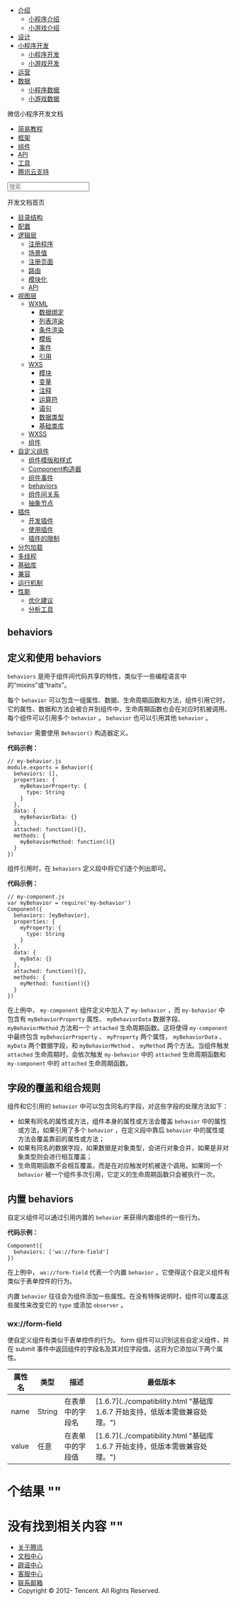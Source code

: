 <div class="book with-summary">

<div class="head">

<div class="head_box">

# [](javascript:; "_('微信公众平台 小程序')")

<div class="header_ctrls">

*   [介绍](javascript:;)
    *   [小程序介绍](https://mp.weixin.qq.com/debug/wxadoc/introduction/index.html)
    *   [小游戏介绍](https://mp.weixin.qq.com/debug/wxagame/introduction/index.html)
*   [设计](https://mp.weixin.qq.com/debug/wxadoc/design/index.html)
*   [小程序开发](javascript:;)
    *   [小程序开发](https://mp.weixin.qq.com/debug/wxadoc/dev/index.html)
    *   [小游戏开发](https://mp.weixin.qq.com/debug/wxagame/dev/index.html)
*   [运营](https://mp.weixin.qq.com/debug/wxadoc/product/index.html)
*   [数据](javascript:;)
    *   [小程序数据](https://mp.weixin.qq.com/debug/wxadoc/analysis/index.html)
    *   [小游戏数据](https://mp.weixin.qq.com/debug/wxagame/analysis/index.html)

</div>

</div>

</div>

<div class="sub_nav_box">

<div class="sub_nav_inner">

<div class="book-summary-opr" id="js-book-summary-opr"><a class="book-summary-btn"></a></div>

<div class="top_sub_nav">

<div class="top_title_wap"><span class="icon_title icon_dev"></span>

微信小程序开发文档

</div>

*   [简易教程](../../)
*   [框架](../MINA.html)
*   [组件](../../component/)
*   [API](../../api/)
*   [工具](../../devtools/devtools.html)
*   [腾讯云支持](../../qcloud/qcloud.html)

</div>

<div id="book-search-input" role="search">

<form><label for="search-input" class="search-icon" id="js-search-icon"></label><input type="text" id="search-input" name="search-input" placeholder="搜索"> </form>

</div>

</div>

</div>

<div class="book-summary">

<div class="book-summary-home" id="js-summary-home"><a><span class="icon_home_s icon_dev"></span><span class="s_title_2">开发文档首页</span></a></div>

<nav role="navigation">

*   [目录结构](../structure.html)
*   [配置](../config.html)
*   [逻辑层](../app-service/)
    *   [注册程序](../app-service/app.html)
    *   [场景值](../app-service/scene.html)
    *   [注册页面](../app-service/page.html)
    *   [路由](../app-service/route.html)
    *   [模块化](../app-service/module.html)
    *   [API](../app-service/api.html)
*   [视图层](../view/)
    *   [WXML](../view/wxml/)
        *   [数据绑定](../view/wxml/data.html)
        *   [列表渲染](../view/wxml/list.html)
        *   [条件渲染](../view/wxml/conditional.html)
        *   [模板](../view/wxml/template.html)
        *   [事件](../view/wxml/event.html)
        *   [引用](../view/wxml/import.html)
    *   [WXS](../view/wxs/)
        *   [模块](../view/wxs/01wxs-module.html)
        *   [变量](../view/wxs/02variate.html)
        *   [注释](../view/wxs/03annotation.html)
        *   [运算符](../view/wxs/04operator.html)
        *   [语句](../view/wxs/05statement.html)
        *   [数据类型](../view/wxs/06datatype.html)
        *   [基础类库](../view/wxs/07basiclibrary.html)
    *   [WXSS](../view/wxss.html)
    *   [组件](../view/component.html)
*   [自定义组件](./)
    *   [组件模版和样式](wxml-wxss.html)
    *   [Component构造器](component.html)
    *   [组件事件](events.html)
    *   [behaviors](behaviors.html)
    *   [组件间关系](relations.html)
    *   [抽象节点](generics.html)
*   [插件](../plugin/)
    *   [开发插件](../plugin/development.html)
    *   [使用插件](../plugin/using.html)
    *   [插件的限制](../plugin/api-limit.html)
*   [分包加载](../subpackages.html)
*   [多线程](../workers.html)
*   [基础库](../client-lib.html)
*   [兼容](../compatibility.html)
*   [运行机制](../operating-mechanism.html)
*   [性能](../performance/)
    *   [优化建议](../performance/tips.html)
    *   [分析工具](../performance/tools.html)

</nav>

</div>

<div class="book-body">

<div class="body-inner">

<div class="page-wrapper" tabindex="-1" role="main">

<div class="page-inner">

<div id="book-search-results">

<div class="search-noresults">

<section class="normal markdown-section">

# behaviors

## 定义和使用 behaviors

`behaviors` 是用于组件间代码共享的特性，类似于一些编程语言中的“mixins”或“traits”。

每个 `behavior` 可以包含一组属性、数据、生命周期函数和方法，组件引用它时，它的属性、数据和方法会被合并到组件中，生命周期函数也会在对应时机被调用。每个组件可以引用多个 `behavior` 。 `behavior` 也可以引用其他 `behavior` 。

`behavior` 需要使用 `Behavior()` 构造器定义。

**代码示例：**

    // my-behavior.js
    module.exports = Behavior({
      behaviors: [],
      properties: {
        myBehaviorProperty: {
          type: String
        }
      },
      data: {
        myBehaviorData: {}
      },
      attached: function(){},
      methods: {
        myBehaviorMethod: function(){}
      }
    })

组件引用时，在 `behaviors` 定义段中将它们逐个列出即可。

**代码示例：**

    // my-component.js
    var myBehavior = require('my-behavior')
    Component({
      behaviors: [myBehavior],
      properties: {
        myProperty: {
          type: String
        }
      },
      data: {
        myData: {}
      },
      attached: function(){},
      methods: {
        myMethod: function(){}
      }
    })

在上例中， `my-component` 组件定义中加入了 `my-behavior` ，而 `my-behavior` 中包含有 `myBehaviorProperty` 属性、 `myBehaviorData` 数据字段、 `myBehaviorMethod` 方法和一个 `attached` 生命周期函数。这将使得 `my-component` 中最终包含 `myBehaviorProperty` 、 `myProperty` 两个属性， `myBehaviorData` 、 `myData` 两个数据字段，和 `myBehaviorMethod` 、 `myMethod` 两个方法。当组件触发 `attached` 生命周期时，会依次触发 `my-behavior` 中的 `attached` 生命周期函数和 `my-component` 中的 `attached` 生命周期函数。

## 字段的覆盖和组合规则

组件和它引用的 `behavior` 中可以包含同名的字段，对这些字段的处理方法如下：

*   如果有同名的属性或方法，组件本身的属性或方法会覆盖 `behavior` 中的属性或方法，如果引用了多个 `behavior` ，在定义段中靠后 `behavior` 中的属性或方法会覆盖靠前的属性或方法；
*   如果有同名的数据字段，如果数据是对象类型，会进行对象合并，如果是非对象类型则会进行相互覆盖；
*   生命周期函数不会相互覆盖，而是在对应触发时机被逐个调用。如果同一个 `behavior` 被一个组件多次引用，它定义的生命周期函数只会被执行一次。

## 内置 behaviors

自定义组件可以通过引用内置的 `behavior` 来获得内置组件的一些行为。

**代码示例：**

    Component({
      behaviors: ['wx://form-field']
    })

在上例中， `wx://form-field` 代表一个内置 `behavior` ，它使得这个自定义组件有类似于表单控件的行为。

内置 `behavior` 往往会为组件添加一些属性。在没有特殊说明时，组件可以覆盖这些属性来改变它的 `type` 或添加 `observer` 。

### wx://form-field

使自定义组件有类似于表单控件的行为。 form 组件可以识别这些自定义组件，并在 submit 事件中返回组件的字段名及其对应字段值。这将为它添加以下两个属性。

<table>

<thead>

<tr>

<th>属性名</th>

<th>类型</th>

<th>描述</th>

<th>最低版本</th>

</tr>

</thead>

<tbody>

<tr>

<td>name</td>

<td>String</td>

<td>在表单中的字段名</td>

<td>[1.6.7](../compatibility.html "基础库 1.6.7 开始支持，低版本需做兼容处理。")</td>

</tr>

<tr>

<td>value</td>

<td>任意</td>

<td>在表单中的字段值</td>

<td>[1.6.7](../compatibility.html "基础库 1.6.7 开始支持，低版本需做兼容处理。")</td>

</tr>

</tbody>

</table>

</section>

</div>

<div class="search-results">

<div class="has-results">

# <span class="search-results-count"></span>个结果 "<span class="search-query"></span>"

</div>

<div class="no-results">

# 没有找到相关内容 "<span class="search-query"></span>"

</div>

</div>

</div>

</div>

</div>

<div class="foot" id="footer">

*   [关于腾讯](http://www.tencent.com/zh-cn/index.shtml)
*   [文档中心](https://mp.weixin.qq.com/debug/wxadoc/introduction/index.html?t=1484641676&)
*   [辟谣中心](https://mp.weixin.qq.com/cgi-bin/opshowpage?action=dispelinfo&lang=zh_CN&begin=1&count=9)
*   [客服中心](http://kf.qq.com/faq/120911VrYVrA1509086vyumm.html)
*   [联系邮箱](mailto:weixinmp@qq.com)
*   Copyright © 2012-<span id="s_copyright_year"></span> Tencent. All Rights Reserved.

</div>

</div>

[](events.html)[](relations.html)</div>

</div>